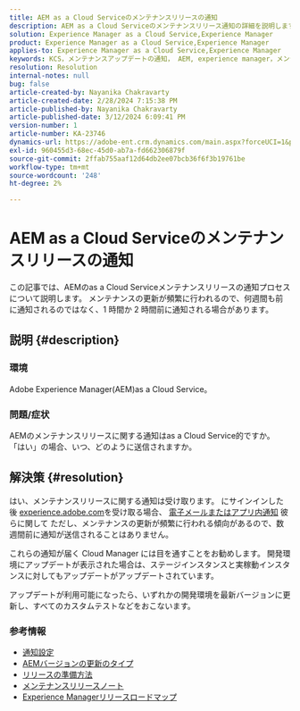 ```yaml
---
title: AEM as a Cloud Serviceのメンテナンスリリースの通知
description: AEM as a Cloud Serviceのメンテナンスリリース通知の詳細を説明します
solution: Experience Manager as a Cloud Service,Experience Manager
product: Experience Manager as a Cloud Service,Experience Manager
applies-to: Experience Manager as a Cloud Service,Experience Manager
keywords: KCS，メンテナンスアップデートの通知， AEM, experience manager，メンテナンスリリース， cloud manager
resolution: Resolution
internal-notes: null
bug: false
article-created-by: Nayanika Chakravarty
article-created-date: 2/28/2024 7:15:38 PM
article-published-by: Nayanika Chakravarty
article-published-date: 3/12/2024 6:09:41 PM
version-number: 1
article-number: KA-23746
dynamics-url: https://adobe-ent.crm.dynamics.com/main.aspx?forceUCI=1&pagetype=entityrecord&etn=knowledgearticle&id=9576dbbf-6dd6-ee11-9079-6045bd0065f9
exl-id: 960455d3-68ec-45d0-ab7a-fd662306879f
source-git-commit: 2ffab755aaf12d64db2ee07bcb36f6f3b19761be
workflow-type: tm+mt
source-wordcount: '248'
ht-degree: 2%

---
```


# AEM as a Cloud Serviceのメンテナンスリリースの通知


この記事では、AEMのas a Cloud Serviceメンテナンスリリースの通知プロセスについて説明します。 メンテナンスの更新が頻繁に行われるので、何週間も前に通知されるのではなく、1 時間か 2 時間前に通知される場合があります。

## 説明 {#description}


### 環境

Adobe Experience Manager(AEM)as a Cloud Service。

### 問題/症状

AEMのメンテナンスリリースに関する通知はas a Cloud Service的ですか。 「はい」の場合、いつ、どのように送信されますか。


## 解決策 {#resolution}


はい、メンテナンスリリースに関する通知は受け取ります。 にサインインした後 [experience.adobe.com](https://experience.adobe.com)を受け取る場合、 [電子メールまたはアプリ内通知](https://experienceleague.adobe.com/docs/experience-manager-cloud-service/content/implementing/using-cloud-manager/notifications.html?lang=en) 彼らに関して ただし、メンテナンスの更新が頻繁に行われる傾向があるので、数週間前に通知が送信されることはありません。

これらの通知が届く Cloud Manager には目を通すことをお勧めします。 開発環境にアップデートが表示された場合は、ステージインスタンスと実稼動インスタンスに対してもアップデートがアップデートされています。

アップデートが利用可能になったら、いずれかの開発環境を最新バージョンに更新し、すべてのカスタムテストなどをおこないます。

### 参考情報

- [通知設定](https://experienceleague.adobe.com/docs/experience-manager-cloud-service/content/implementing/using-cloud-manager/notifications.html?lang=en#configuration)
- [AEMバージョンの更新のタイプ](https://experienceleague.adobe.com/docs/experience-manager-cloud-service/content/implementing/deploying/aem-version-updates.html?lang=en#update-types)
- [リリースの準備方法](https://experienceleague.adobe.com/docs/experience-manager-cloud-service/content/release-notes/home.html?lang=en#how-to-prepare)
- [メンテナンスリリースノート](https://experienceleague.adobe.com/docs/experience-manager-cloud-service/content/release-notes/maintenance/latest.html?lang=en)
- [Experience Managerリリースロードマップ](https://experienceleague.adobe.com/docs/experience-manager-release-information/aem-release-updates/update-releases-roadmap.html?lang=ja#aem-as-cloud-service)
